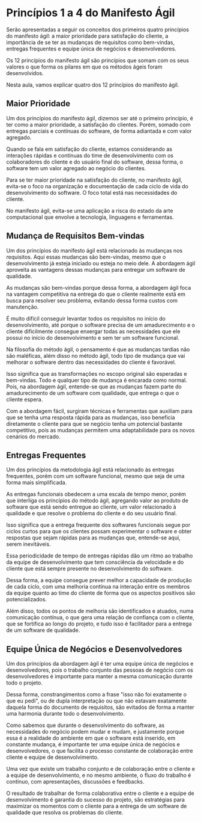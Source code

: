 # Princípios 1 a 4 do Manifesto Ágil

Serão apresentadas a seguir os conceitos dos primeiros quatro princípios do manifesto ágil: a maior prioridade para satisfação do cliente, a importância de se ter as mudanças de requisitos como bem-vindas, entregas frequentes e equipe única de negócios e desenvolvedores.

Os 12 princípios do manifesto ágil são princípios que somam com os seus valores o que forma os pilares em que os métodos ágeis foram desenvolvidos.

Nesta aula, vamos explicar quatro dos 12 princípios do manifesto ágil.

## Maior Prioridade

Um dos princípios do manifesto ágil, dizemos ser até o primeiro princípio, é ter como a maior prioridade, a satisfação do clientes. Porém, somado com entregas parciais e contínuas do software, de forma adiantada e com valor agregado.

Quando se fala em satisfação do cliente, estamos considerando as interações rápidas e contínuas do time de desenvolvimento com os colaboradores do cliente e do usuário final do software, dessa forma, o software tem um valor agregado ao negócio do clientes.

Para se ter maior prioridade na satisfação do cliente, no manifesto ágil, evita-se o foco na organização e documentação de cada ciclo de vida do desenvolvimento do software. O foco total está nas necessidades do cliente.

No manifesto ágil, evita-se uma aplicação a risca do estado da arte computacional que envolve a tecnologia, linguagens e ferramentas.


## Mudança de Requisitos Bem-vindas

Um dos princípios do manifesto ágil está relacionado às mudanças nos requisitos. Aqui essas mudanças são bem-vindas, mesmo que o desenvolvimento já esteja iniciado ou esteja no meio dele. A abordagem ágil aproveita as vantagens dessas mudanças para entregar um software de qualidade.

As mudanças são bem-vindas porque dessa forma, a abordagem ágil foca na vantagem competitiva na entrega do que o cliente realmente está em busca para resolver seu problema, evitando dessa forma custos com manutenção.

É muito difícil conseguir levantar todos os requisitos no início do desenvolvimento, até porque o software precisa de um amadurecimento e o cliente dificilmente consegue enxergar todas as necessidades que ele possui no início do desenvolvimento e sem ter um software funcional.

Na filosofia do método ágil, o pensamento é que as mudanças tardias não são maléficas, além disso no método ágil, todo tipo de mudança que vai melhorar o software dentro das necessidades do cliente é favorável.

Isso significa que as transformações no escopo original são esperadas e bem-vindas. Todo e qualquer tipo de mudança é encarada como normal. Pois, na abordagem ágil, entende-se que as mudanças fazem parte do amadurecimento de um software com qualidade, que entrega o que o cliente espera.

Com a abordagem fácil, surgiram técnicas e ferramentas que auxiliam para que se tenha uma resposta rápida para as mudanças, isso beneficia diretamente o cliente para que se negócio tenha um potencial bastante competitivo, pois as mudanças permitem uma adaptabilidade para os novos cenários do mercado.


## Entregas Frequentes

Um dos princípios da metodologia ágil está relacionado às entregas frequentes, porém com um software funcional, mesmo que seja de uma forma mais simplificada.

As entregas funcionais obedecem a uma escala de tempo menor, porém que interliga os princípios do método ágil, agregando valor ao produto de software que está sendo entregue ao cliente, um valor relacionado à qualidade e que resolve o problema do cliente e do seu usuário final.

Isso significa que a entrega frequente dos softwares funcionais segue por ciclos curtos para que os clientes possam experimentar o software e obter respostas que sejam rápidas para as mudanças que, entende-se aqui, serem inevitáveis.

Essa periodicidade de tempo de entregas rápidas dão um ritmo ao trabalho da equipe de desenvolvimento que tem consciência da velocidade e do cliente que está sempre presente no desenvolvimento do software.

Dessa forma, a equipe consegue prever melhor a capacidade de produção de cada ciclo, com uma melhoria contínua na interação entre os membros da equipe quanto ao time do cliente de forma que os aspectos positivos são potencializados.

Além disso, todos os pontos de melhoria são identificados e atuados, numa comunicação contínua, o que gera uma relação de confiança com o cliente, que se fortifica ao longo do projeto, e tudo isso é facilitador para a entrega de um software de qualidade.


## Equipe Única de Negócios e Desenvolvedores

Um dos princípios da abordagem ágil é ter uma equipe única de negócios e desenvolvedores, pois o trabalho conjunto das pessoas de negócio com os desenvolvedores é importante para manter a mesma comunicação durante todo o projeto.

Dessa forma, constrangimentos como a frase "isso não foi exatamente o que eu pedi", ou de dupla interpretação ou que não estavam exatamente daquela forma do documento de requisitos, são evitados de forma a manter uma harmonia durante todo o desenvolvimento.

Como sabemos que durante o desenvolvimento do software, as necessidades do negócio podem mudar e mudam, e justamente porque essa é a realidade do ambiente em que o software está inserido, em constante mudança, é importante ter uma equipe única de negócios e desenvolvedores, o que facilita o processo constante de colaboração entre cliente e equipe de desenvolvimento.

Uma vez que existe um trabalho conjunto e de colaboração entre o cliente e a equipe de desenvolvimento, e no mesmo ambiente, o fluxo do trabalho é contínuo, com apresentações, discussões e feedbacks.

O resultado de trabalhar de forma colaborativa entre o cliente e a equipe de desenvolvimento é garantia do sucesso do projeto, são estratégias para maximizar os momentos com o cliente para a entrega de um software de qualidade que resolva os problemas do cliente.

